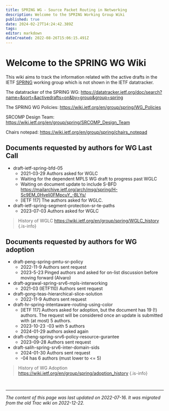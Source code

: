 ```yaml
---
title: SPRING WG - Source Packet Routing in Networking
description: Welcome to the SPRING Working Group Wiki
published: true
date: 2024-02-27T14:24:42.389Z
tags: 
editor: markdown
dateCreated: 2022-08-26T15:06:15.491Z
---
```


# Welcome to the SPRING WG Wiki

This wiki aims to track the information related with the active drafts in the IETF [SPRING](https://datatracker.ietf.org/group/spring/) working group which is not shown in the IETF datatracker. 

The datatracker of the SPRING WG:
https://datatracker.ietf.org/doc/search?name=&sort=&activedrafts=on&by=group&group=spring

The SPRING WG Policies:
https://wiki.ietf.org/en/group/spring/WG_Policies

SRCOMP Design Team:
https://wiki.ietf.org/en/group/spring/SRCOMP_Design_Team

Chairs notepad: https://wiki.ietf.org/en/group/spring/chairs_notepad

## Documents requested by authors for WG Last Call
* draft-ietf-spring-bfd-05
   * 2021-03-29 Authors asked for WGLC
   * Waiting for the dependent MPLS WG draft to progress past WGLC
   * Waiting on document update to include S-BFD https://mailarchive.ietf.org/arch/msg/spring/H-Sc9EM_0Hveli0FMpcuY_-BLYs/
   * [IETF 117] The authors asked for WGLC.
* draft-ietf-spring-segment-protection-sr-te-paths
   * 2023-07-03 Authors asked for WGLC

> History of WGLC
https://wiki.ietf.org/en/group/spring/WGLC_history
{.is-info}

## Documents requested by authors for WG adoption
* draft-peng-spring-pmtu-sr-policy
   * 2022-11-9 Authors sent request
   * 2023-5-23 Pinged authors and asked for on-list discussion before moving forward (Alvaro)
* draft-agrawal-spring-srv6-mpls-interworking
   * 2021-03 (IETF110) Authors sent request     
* draft-gong-teas-hierarchical-slice-solution
   * 2022-11-9 Authors sent request  
* draft-hr-spring-intentaware-routing-using-color
   * [IETF 117] Authors asked for adoption, but the document has 19 (!) authors.  The request will be considered once an update is submitted with (at most) 5 authors.
   * 2023-10-23 -03 with 5 authors
   * 2024-01-29 authors asked again
* draft-cheng-spring-srv6-policy-resource-gurantee
	* 2023-09-28 Authors sent request
* draft-salih-spring-srv6-inter-domain-sids
  * 2024-01-30 Authors sent request
  * -04 has 6 authors (must lower to <= 5)
   
> History of WG Adoption
https://wiki.ietf.org/en/group/spring/adoption_history
{.is-info}


&nbsp;

---

*The content of this page was last updated on 2022-07-16. It was migrated from the old Trac wiki on 2022-12-22.*